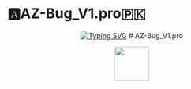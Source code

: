 # 🅰️AZ-Bug_V1.pro🇵🇰

<div align="center">
<a href="https://git.io/typing-svg"><img src="https://readme-typing-svg.demolab.com?font=Bungee+Shade&size=50&pause=1000&color=F710B1&center=true&width=910&height=100&lines=I'm+AZ-Bug_V1.pro;Multi+Device+Whatsapp+Bot;Coded+By+Arslan_Officiall" alt="Typing SVG" /></a>
  # AZ-Bug_V1.pro

<p align="center"> 
  <a href="https://github.com/Shizu-Hub"><img src="http://readme-typing-svg.herokuapp.com?font=Arial+black&color=DCC12E&lines=OWNER+TERA+BAAP+;AZ-Bug_V1.pro+ (+923237045919)+;GHOOR+NAA+BOT+CHALA+LEY;OR+BOT+SE+PANGE+NAA+LENA+:😂😂😂+%F0%9F%91%8B" height="70px"
</p>
